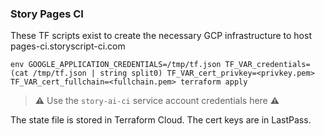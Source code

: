 ### Story Pages CI

These TF scripts exist to create the necessary GCP infrastructure to host pages-ci.storyscript-ci.com

```
env GOOGLE_APPLICATION_CREDENTIALS=/tmp/tf.json TF_VAR_credentials=(cat /tmp/tf.json | string split0) TF_VAR_cert_privkey=<privkey.pem> TF_VAR_cert_fullchain=<fullchain.pem> terraform apply
```

> **⚠️** Use the `story-ai-ci` service account credentials here **⚠️**

The state file is stored in Terraform Cloud. The cert keys are in LastPass.
